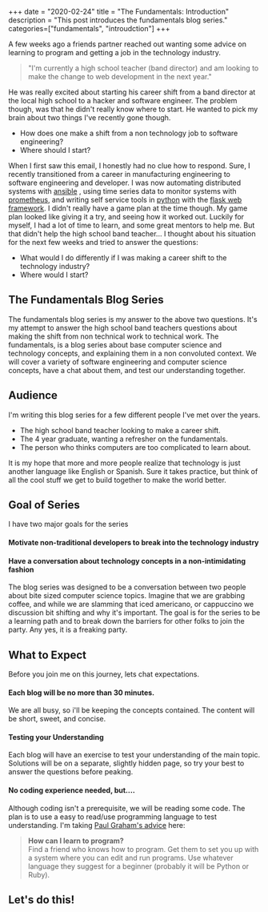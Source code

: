 +++
date = "2020-02-24"
title = "The Fundamentals: Introduction"
description = "This post introduces the fundamentals blog series."
categories=["fundamentals", "introudction"]
+++

A few weeks ago a friends partner reached out wanting some advice on learning to program and getting a job in the technology industry.

> "I'm currently a high school teacher (band director) and am looking to make the change to web development in the next year."

He was really excited about starting his career shift from a band director at the local high school to a hacker and software engineer.
The problem though, was that he didn't really know where to start.  He wanted to pick my brain about two things I've recently gone though. 

 - How does one make a shift from a non technology job to software engineering?
 - Where should I start?

When I first saw this email, I honestly had no clue how to respond. 
Sure, I recently transitioned from a career in manufacturing engineering to software engineering and developer. 
I was now automating distributed systems with [ansible](https://en.wikipedia.org/wiki/Ansible_%28software%29) , using time series data to monitor systems with [prometheus](https://en.wikipedia.org/wiki/Prometheus_%28software%29), and writing self service tools in [python](https://en.wikipedia.org/wiki/Python_%28programming_language%29) with the [flask web framework](https://en.wikipedia.org/wiki/Flask_%28web_framework%29).
I didn't really have a game plan at the time though. 
My game plan looked like giving it a try, and seeing how it worked out.
Luckily for myself, I had a lot of time to learn, and some great mentors to help me. 
But that didn't help the high school band teacher...
I thought about his situation for the next few weeks and tried to answer the questions:

 - What would I do differently if I was making a career shift to the technology industry?
 - Where would I start?

## The Fundamentals Blog Series

The fundamentals blog series is my answer to the above two questions.
It's my attempt to answer the high school band teachers questions about making the shift from non technical work to technical work.
The fundamentals, is a blog series about base computer science and technology concepts, and explaining them in a non convoluted context.
We will cover a variety of software engineering and computer science concepts, have a chat about them, and test our understanding together. 

## Audience
I'm writing this blog series for a few different people I've met over the years.

 - The high school band teacher looking to make a career shift.
- The 4 year graduate, wanting a refresher on the fundamentals.
- The person who thinks computers are too complicated to learn about.

It is my hope that more and more people realize that technology is just another language like English or Spanish. 
Sure it takes practice, but think of all the cool stuff we get to build together to make the world better. 

## Goal of Series
I have two major goals for the series

#### Motivate non-traditional developers to break into the technology industry
#### Have a conversation about technology concepts in a non-intimidating fashion 

The blog series was designed to be a conversation between two people about bite sized computer science topics.
Imagine that we are grabbing coffee, and while we are slamming that iced americano, or cappuccino we discussion bit shifting and why it's important. 
The goal is for the series to be a learning path and to break down the barriers for other folks to join the party. 
Any yes, it is a freaking party.

## What to Expect
Before you join me on this journey, lets chat expectations.
#### Each blog will be no more than 30 minutes.
We are all busy, so i'll be keeping the concepts contained.
The content will be  short, sweet, and concise. 

#### Testing your Understanding
Each blog will have an exercise to test your understanding of the main topic. 
Solutions will be on a separate, slightly hidden page, so try your best to answer the questions before peaking. 

#### No coding experience needed, but....
Although coding isn't a prerequisite, we will be reading some code.
The plan is to use a easy to read/use programming language to test understanding.
I'm taking [Paul Graham's advice](http://www.paulgraham.com/pfaq.html) here:
>**How can I learn to program?**    
Find a friend who knows how to program. Get them to set you up with a system where you can edit and run programs. Use whatever language they suggest for a beginner (probably it will be Python or Ruby).

## Let's do this! 
